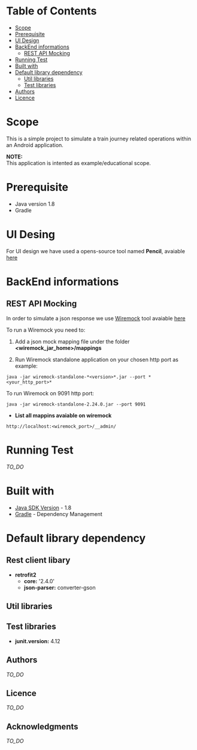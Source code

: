 # Table of Contents

* [Scope](#scope)
* [Prerequisite](#prerequisite)
* [UI Design](#ui-design)
* [BackEnd informations](#backend-informations)
  * [REST API Mocking](#rest-api-mocking)
* [Running Test](#running-test)
* [Built with](#built-with)
* [Default library dependency](#default-library-dependency)
  * [Util libraries](#util-libraries)
  * [Test libraries](#test-libraries)
* [Authors](#authors)
* [Licence](#licence)

# Scope

This is a simple project to simulate a train journey related operations within an Android application.

**NOTE:**  
This application is intented as example/educational scope. 

# Prerequisite
* Java version 1.8
* Gradle

# UI Desing

For UI design we have used a opens-source tool named **Pencil**, avaiable [here](https://pencil.evolus.vn/)

# BackEnd informations

## REST API Mocking

In order to simulate a json response we use [Wiremock](http://wiremock.org/) tool avaiable [here](http://wiremock.org/docs/download-and-installation/)

To run a Wiremock you need to:
1) Add a json mock mapping file under the folder **<wiremock_jar_home>/mappings**  

2) Run Wiremock standalone application on your chosen http port as example:  

```console
java -jar wiremock-standalone-*<version>*.jar --port *<your_http_port>* 
```

To run Wiremock on 9091 http port:

```console
java -jar wiremock-standalone-2.24.0.jar --port 9091
```

* **List all mappins avaiable on wiremock**  

```
http://localhost:<wiremock_port>/__admin/
```

# Running Test
*TO_DO*

# Built with
* [Java SDK Version](http://www.oracle.com/technetwork/java/javase/downloads/index.html) - 1.8
* [Gradle](https://gradle.org/) - Dependency Management

# Default library dependency

## Rest client libary

* **retrofit2**
  * **core:** '2.4.0'
  * **json-parser:** converter-gson

## Util libraries


## Test libraries
* **junit.version:** 4.12

## Authors
*TO_DO*

## Licence
*TO_DO*

## Acknowledgments
*TO_DO*
